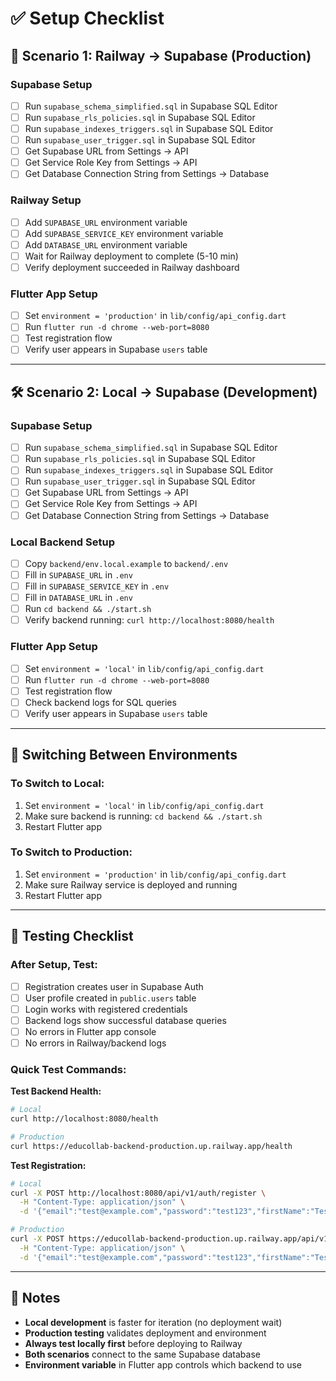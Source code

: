 # ✅ Setup Checklist

## 🎯 Scenario 1: Railway → Supabase (Production)

### Supabase Setup
- [ ] Run `supabase_schema_simplified.sql` in Supabase SQL Editor
- [ ] Run `supabase_rls_policies.sql` in Supabase SQL Editor
- [ ] Run `supabase_indexes_triggers.sql` in Supabase SQL Editor
- [ ] Run `supabase_user_trigger.sql` in Supabase SQL Editor
- [ ] Get Supabase URL from Settings → API
- [ ] Get Service Role Key from Settings → API
- [ ] Get Database Connection String from Settings → Database

### Railway Setup
- [ ] Add `SUPABASE_URL` environment variable
- [ ] Add `SUPABASE_SERVICE_KEY` environment variable
- [ ] Add `DATABASE_URL` environment variable
- [ ] Wait for Railway deployment to complete (5-10 min)
- [ ] Verify deployment succeeded in Railway dashboard

### Flutter App Setup
- [ ] Set `environment = 'production'` in `lib/config/api_config.dart`
- [ ] Run `flutter run -d chrome --web-port=8080`
- [ ] Test registration flow
- [ ] Verify user appears in Supabase `users` table

---

## 🛠️ Scenario 2: Local → Supabase (Development)

### Supabase Setup
- [ ] Run `supabase_schema_simplified.sql` in Supabase SQL Editor
- [ ] Run `supabase_rls_policies.sql` in Supabase SQL Editor
- [ ] Run `supabase_indexes_triggers.sql` in Supabase SQL Editor
- [ ] Run `supabase_user_trigger.sql` in Supabase SQL Editor
- [ ] Get Supabase URL from Settings → API
- [ ] Get Service Role Key from Settings → API
- [ ] Get Database Connection String from Settings → Database

### Local Backend Setup
- [ ] Copy `backend/env.local.example` to `backend/.env`
- [ ] Fill in `SUPABASE_URL` in `.env`
- [ ] Fill in `SUPABASE_SERVICE_KEY` in `.env`
- [ ] Fill in `DATABASE_URL` in `.env`
- [ ] Run `cd backend && ./start.sh`
- [ ] Verify backend running: `curl http://localhost:8080/health`

### Flutter App Setup
- [ ] Set `environment = 'local'` in `lib/config/api_config.dart`
- [ ] Run `flutter run -d chrome --web-port=8080`
- [ ] Test registration flow
- [ ] Check backend logs for SQL queries
- [ ] Verify user appears in Supabase `users` table

---

## 🔄 Switching Between Environments

### To Switch to Local:
1. Set `environment = 'local'` in `lib/config/api_config.dart`
2. Make sure backend is running: `cd backend && ./start.sh`
3. Restart Flutter app

### To Switch to Production:
1. Set `environment = 'production'` in `lib/config/api_config.dart`
2. Make sure Railway service is deployed and running
3. Restart Flutter app

---

## 🧪 Testing Checklist

### After Setup, Test:
- [ ] Registration creates user in Supabase Auth
- [ ] User profile created in `public.users` table
- [ ] Login works with registered credentials
- [ ] Backend logs show successful database queries
- [ ] No errors in Flutter app console
- [ ] No errors in Railway/backend logs

### Quick Test Commands:

**Test Backend Health:**
```bash
# Local
curl http://localhost:8080/health

# Production
curl https://educollab-backend-production.up.railway.app/health
```

**Test Registration:**
```bash
# Local
curl -X POST http://localhost:8080/api/v1/auth/register \
  -H "Content-Type: application/json" \
  -d '{"email":"test@example.com","password":"test123","firstName":"Test","lastName":"User","role":"parent","phone":"1234567890"}'

# Production
curl -X POST https://educollab-backend-production.up.railway.app/api/v1/auth/register \
  -H "Content-Type: application/json" \
  -d '{"email":"test@example.com","password":"test123","firstName":"Test","lastName":"User","role":"parent","phone":"1234567890"}'
```

---

## 📝 Notes

- **Local development** is faster for iteration (no deployment wait)
- **Production testing** validates deployment and environment
- **Always test locally first** before deploying to Railway
- **Both scenarios** connect to the same Supabase database
- **Environment variable** in Flutter app controls which backend to use

